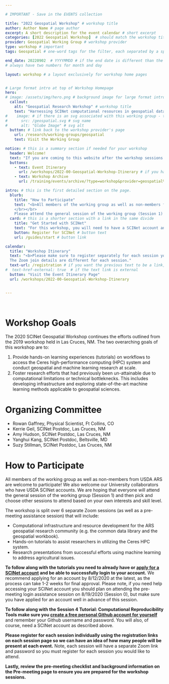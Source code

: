 ```yaml
---

# IMPORTANT - Save in the EVENTS collection

title: "2022 Geospatial Workshop" # workshop title 
author: Author Name # page author
excerpt: A short description for the event calendar # short excerpt
categories: [2022 Geospatial Workshop]  # should match the workshop title - this must be unique to this specific workshop
provider: Geospatial Working Group # workshop provider
type: workshop # important
tags: Geospatial # one-word tags for the filter, each separated by a space

end_date: 20220902  # YYYYMMDD # if the end date is different than the start date
# always have two numbers for month and day

layout: workshop # a layout exclusively for workshop home pages


# Large format intro at top of Workshop Homepage
hero:
# image: /assets/img/hero.png # background image for large format intro
  callout:
    alt: "Geospatial Research Workshop" # workshop title
    text: "Harnessing SCINet computational resources in geospatial data science to further sustainable and intensified agriculture" # short and descriptive workshop explanation
#    image: # if there is an svg associated with this working group - this is within the callout section
#      src: /geospatial.svg # svg name
#      alt: "Globe Image" # svg alt
  button: # link back to the workshop provider's page
    url: /research/working-groups/geospatial
    text: Visit the Working Group

notice: # this is a summary section if needed for your workshop
  header: Welcome!
  text: "If you are coming to this website after the workshop sessions have ended, welcome! All the tutorials we covered during the workshop have been formatted such that you can follow along with them anytime on your own and at your own pace from our webpages. Access session content, including all tutorials, using the “Session Archive” tabs at the very top of this homepage. If you run into any errors, feel free to notify the organizing committee so that we can correct the content. Thank you and happy learning!" 
  buttons: 
    - text: Event Itinerary
      url: /workshops/2022-00-Geospatial-Workshop-Itinerary # if you have an itenerary page in the workshop collection, link it here
    - text: Workshop Archive
      url: /training/events/archive/?type=workshop&provider=geospatial%20working%20group # you can use ths url to prefilter the event archive

intro: # this is the first detailed section on the page.
  blurb:
    title: "How to Participate" 
    text: "<b>All members of the working group as well as non-members from USDA ARS are welcome to participate!</b> We also welcome our University collaborators who have USDA SCINet accounts. 
    </br></br>
    Please attend the general session of the working group (Session 1) and then pick and choose other sessions to attend based on your own interests and skill level." 
  card: # this is a shorter section with a link in the same divide
    title: "Get Started with SCINet"
    text: "For this workshop, you will need to have a SCINet account and be able to successfully log in. We recommend applying for an account at least two weeks prior to the first session"
    button: Register for SCINet # button text
    url: /guides/start # button link

calendar:
  title: "Workshop Itinerary"
  text: "<b>Please make sure to register separately for each session you plan on attending.</b> </br> 
  The Zoom join details are different for each session."
  text-url: /registration # if you want the previous text to be a link, add the url here
#  text-href-external: true  # if the text link is external
  button: "Visit the Event Itinerary Page"
  url: /workshops/2022-00-Geospatial-Workshop-Itinerary


---
```

<br>

# Workshop Goals

The 2020 SCINet Geospatial Workshop continues the efforts outlined from the 2019 workshop held in Las Cruces, NM. The two overarching goals of this workshop are to:

1. Provide hands-on learning experiences (tutorials) on workflows to access the Ceres high-performance computing (HPC) system and conduct geospatial and machine learning research at scale.
1. Foster research efforts that had previously been un-attainable due to computational limitations or technical bottleknecks. This includes developing infrastructure and exploring state-of-the-art machine learning methods applicable to geospatial sciences.


# Organizing Committee

* Rowan Gaffney, Physical Scientist, Ft Collins, CO
* Kerrie Geil, SCINet Postdoc, Las Cruces, NM
* Amy Hudson, SCINet Postdoc, Las Cruces, NM
* Yanghui Kang, SCINet Postdoc, Beltsville, MD
* Suzy Stillman, SCINet Postdoc, Las Cruces, NM


# How to Participate

All members of the working group as well as non-members from USDA ARS are welcome to participate! We also welcome our University collaborators who have USDA SCINet accounts. We are hoping that everyone will attend the general session of the working group (Session 1) and then pick and choose other sessions to attend based on your own interests and skill level.

The workshop is split over 6 separate Zoom sessions (as well as a pre-meeting assistance session) that will include:

* Computational infrastructure and resource development for the ARS geospatial research community (e.g. the common data library and the geospatial workbook).
* Hands-on tutorials to assist researchers in utilizing the Ceres HPC system.
* Research presentations from successful efforts using machine learning to address agricultural issues.

**To follow along with the tutorials you need to already have or [apply for a SCINet account](https://scinet.usda.gov/signup/) and be able to successfully login to your account.**  We recommend applying for an account by 8/12/2020 at the latest, as the process can take 1-2 weeks for final approval. Please note, if you need help accessing your SCINet account you should plan on attending the pre-meeting login assistance session on 8/19/2020 (Session 0), but make sure you have applied for an account well in advance of this session.

**To follow along with the Session 4 Tutorial: Computational Reproducibility Tools make sure you [create a free personal Github account for yourself](https://github.com/join)** and remember your Github username and password. You will also, of course, need a SCINet account as described above.

**Please register for each session individually using the registration links on each session page so we can have an idea of how many people will be present at each event.** Note, each session will have a separate Zoom link and password so you must register for each session you would like to attend.

**Lastly, review the pre-meeting checklist and background information on the Pre-meeting page to ensure you are prepared for the workshop sessions.**

<br>